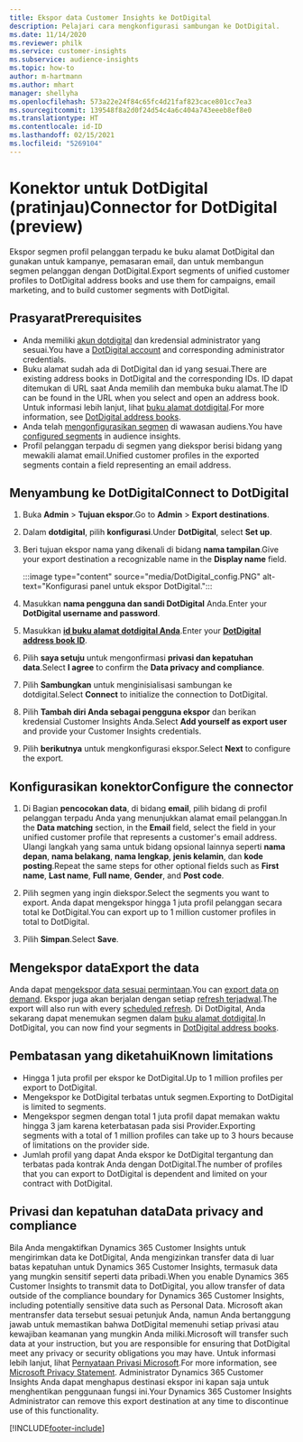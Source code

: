 ```yaml
---
title: Ekspor data Customer Insights ke DotDigital
description: Pelajari cara mengkonfigurasi sambungan ke DotDigital.
ms.date: 11/14/2020
ms.reviewer: philk
ms.service: customer-insights
ms.subservice: audience-insights
ms.topic: how-to
author: m-hartmann
ms.author: mhart
manager: shellyha
ms.openlocfilehash: 573a22e24f84c65fc4d21faf823cace801cc7ea3
ms.sourcegitcommit: 139548f8a2d0f24d54c4a6c404a743eeeb8ef8e0
ms.translationtype: HT
ms.contentlocale: id-ID
ms.lasthandoff: 02/15/2021
ms.locfileid: "5269104"
---
```

# <a name="connector-for-dotdigital-preview"></a><span data-ttu-id="94c67-103">Konektor untuk DotDigital (pratinjau)</span><span class="sxs-lookup"><span data-stu-id="94c67-103">Connector for DotDigital (preview)</span></span>

<span data-ttu-id="94c67-104">Ekspor segmen profil pelanggan terpadu ke buku alamat DotDigital dan gunakan untuk kampanye, pemasaran email, dan untuk membangun segmen pelanggan dengan DotDigital.</span><span class="sxs-lookup"><span data-stu-id="94c67-104">Export segments of unified customer profiles to DotDigital address books and use them for campaigns, email marketing, and to build customer segments with DotDigital.</span></span> 

## <a name="prerequisites"></a><span data-ttu-id="94c67-105">Prasyarat</span><span class="sxs-lookup"><span data-stu-id="94c67-105">Prerequisites</span></span>

-   <span data-ttu-id="94c67-106">Anda memiliki [akun dotdigital](https://dotdigital.com/) dan kredensial administrator yang sesuai.</span><span class="sxs-lookup"><span data-stu-id="94c67-106">You have a [DotDigital account](https://dotdigital.com/) and corresponding administrator credentials.</span></span>
-   <span data-ttu-id="94c67-107">Buku alamat sudah ada di DotDigital dan id yang sesuai.</span><span class="sxs-lookup"><span data-stu-id="94c67-107">There are existing address books in DotDigital and the corresponding IDs.</span></span> <span data-ttu-id="94c67-108">ID dapat ditemukan di URL saat Anda memilih dan membuka buku alamat.</span><span class="sxs-lookup"><span data-stu-id="94c67-108">The ID can be found in the URL when you select and open an address book.</span></span> <span data-ttu-id="94c67-109">Untuk informasi lebih lanjut, lihat [buku alamat dotdigital](https://support.dotdigital.com/hc/articles/212211968-Creating-an-address-book).</span><span class="sxs-lookup"><span data-stu-id="94c67-109">For more information, see [DotDigital address books](https://support.dotdigital.com/hc/articles/212211968-Creating-an-address-book).</span></span>
-   <span data-ttu-id="94c67-110">Anda telah [mengonfigurasikan segmen](segments.md) di wawasan audiens.</span><span class="sxs-lookup"><span data-stu-id="94c67-110">You have [configured segments](segments.md) in audience insights.</span></span>
-   <span data-ttu-id="94c67-111">Profil pelanggan terpadu di segmen yang diekspor berisi bidang yang mewakili alamat email.</span><span class="sxs-lookup"><span data-stu-id="94c67-111">Unified customer profiles in the exported segments contain a field representing an email address.</span></span>

## <a name="connect-to-dotdigital"></a><span data-ttu-id="94c67-112">Menyambung ke DotDigital</span><span class="sxs-lookup"><span data-stu-id="94c67-112">Connect to DotDigital</span></span>

1. <span data-ttu-id="94c67-113">Buka **Admin** > **Tujuan ekspor**.</span><span class="sxs-lookup"><span data-stu-id="94c67-113">Go to **Admin** > **Export destinations**.</span></span>

1. <span data-ttu-id="94c67-114">Dalam **dotdigital**, pilih **konfigurasi**.</span><span class="sxs-lookup"><span data-stu-id="94c67-114">Under **DotDigital**, select **Set up**.</span></span>

1. <span data-ttu-id="94c67-115">Beri tujuan ekspor nama yang dikenali di bidang **nama tampilan**.</span><span class="sxs-lookup"><span data-stu-id="94c67-115">Give your export destination a recognizable name in the **Display name** field.</span></span>

   :::image type="content" source="media/DotDigital_config.PNG" alt-text="Konfigurasi panel untuk ekspor DotDigital.":::

1. <span data-ttu-id="94c67-117">Masukkan **nama pengguna dan sandi DotDigital** Anda.</span><span class="sxs-lookup"><span data-stu-id="94c67-117">Enter your **DotDigital username and password**.</span></span>

1. <span data-ttu-id="94c67-118">Masukkan **[id buku alamat dotdigital Anda](https://support.dotdigital.com/hc/articles/212211968-Creating-an-address-book)**.</span><span class="sxs-lookup"><span data-stu-id="94c67-118">Enter your **[DotDigital address book ID](https://support.dotdigital.com/hc/articles/212211968-Creating-an-address-book)**.</span></span>

1. <span data-ttu-id="94c67-119">Pilih **saya setuju** untuk mengonfirmasi **privasi dan kepatuhan data**.</span><span class="sxs-lookup"><span data-stu-id="94c67-119">Select **I agree** to confirm the **Data privacy and compliance**.</span></span>

1. <span data-ttu-id="94c67-120">Pilih **Sambungkan** untuk menginisialisasi sambungan ke dotdigital.</span><span class="sxs-lookup"><span data-stu-id="94c67-120">Select **Connect** to initialize the connection to DotDigital.</span></span>

1. <span data-ttu-id="94c67-121">Pilih **Tambah diri Anda sebagai pengguna ekspor** dan berikan kredensial Customer Insights Anda.</span><span class="sxs-lookup"><span data-stu-id="94c67-121">Select **Add yourself as export user** and provide your Customer Insights credentials.</span></span>

1. <span data-ttu-id="94c67-122">Pilih **berikutnya** untuk mengkonfigurasi ekspor.</span><span class="sxs-lookup"><span data-stu-id="94c67-122">Select **Next** to configure the export.</span></span>

## <a name="configure-the-connector"></a><span data-ttu-id="94c67-123">Konfigurasikan konektor</span><span class="sxs-lookup"><span data-stu-id="94c67-123">Configure the connector</span></span>

1. <span data-ttu-id="94c67-124">Di Bagian **pencocokan data**, di bidang **email**, pilih bidang di profil pelanggan terpadu Anda yang menunjukkan alamat email pelanggan.</span><span class="sxs-lookup"><span data-stu-id="94c67-124">In the **Data matching** section, in the **Email** field, select the field in your unified customer profile that represents a customer's email address.</span></span> <span data-ttu-id="94c67-125">Ulangi langkah yang sama untuk bidang opsional lainnya seperti **nama depan**, **nama belakang**, **nama lengkap**, **jenis kelamin**, dan **kode posting**.</span><span class="sxs-lookup"><span data-stu-id="94c67-125">Repeat the same steps for other optional fields such as **First name**, **Last name**, **Full name**, **Gender**, and **Post code**.</span></span>

1. <span data-ttu-id="94c67-126">Pilih segmen yang ingin diekspor.</span><span class="sxs-lookup"><span data-stu-id="94c67-126">Select the segments you want to export.</span></span> <span data-ttu-id="94c67-127">Anda dapat mengekspor hingga 1 juta profil pelanggan secara total ke DotDigital.</span><span class="sxs-lookup"><span data-stu-id="94c67-127">You can export up to 1 million customer profiles in total to DotDigital.</span></span>

1. <span data-ttu-id="94c67-128">Pilih **Simpan**.</span><span class="sxs-lookup"><span data-stu-id="94c67-128">Select **Save**.</span></span>

## <a name="export-the-data"></a><span data-ttu-id="94c67-129">Mengekspor data</span><span class="sxs-lookup"><span data-stu-id="94c67-129">Export the data</span></span>

<span data-ttu-id="94c67-130">Anda dapat [mengekspor data sesuai permintaan](export-destinations.md).</span><span class="sxs-lookup"><span data-stu-id="94c67-130">You can [export data on demand](export-destinations.md).</span></span> <span data-ttu-id="94c67-131">Ekspor juga akan berjalan dengan setiap [refresh terjadwal](system.md#schedule-tab).</span><span class="sxs-lookup"><span data-stu-id="94c67-131">The export will also run with every [scheduled refresh](system.md#schedule-tab).</span></span> <span data-ttu-id="94c67-132">Di DotDigital, Anda sekarang dapat menemukan segmen dalam [buku alamat dotdigital](https://support.dotdigital.com/hc/articles/212211968-Creating-an-address-book).</span><span class="sxs-lookup"><span data-stu-id="94c67-132">In DotDigital, you can now find your segments in [DotDigital address books](https://support.dotdigital.com/hc/articles/212211968-Creating-an-address-book).</span></span>

## <a name="known-limitations"></a><span data-ttu-id="94c67-133">Pembatasan yang diketahui</span><span class="sxs-lookup"><span data-stu-id="94c67-133">Known limitations</span></span>

- <span data-ttu-id="94c67-134">Hingga 1 juta profil per ekspor ke DotDigital.</span><span class="sxs-lookup"><span data-stu-id="94c67-134">Up to 1 million profiles per export to DotDigital.</span></span>
- <span data-ttu-id="94c67-135">Mengekspor ke DotDigital terbatas untuk segmen.</span><span class="sxs-lookup"><span data-stu-id="94c67-135">Exporting to DotDigital is limited to segments.</span></span>
- <span data-ttu-id="94c67-136">Mengekspor segmen dengan total 1 juta profil dapat memakan waktu hingga 3 jam karena keterbatasan pada sisi Provider.</span><span class="sxs-lookup"><span data-stu-id="94c67-136">Exporting segments with a total of 1 million profiles can take up to 3 hours because of limitations on the provider side.</span></span> 
- <span data-ttu-id="94c67-137">Jumlah profil yang dapat Anda ekspor ke DotDigital tergantung dan terbatas pada kontrak Anda dengan DotDigital.</span><span class="sxs-lookup"><span data-stu-id="94c67-137">The number of profiles that you can export to DotDigital is dependent and limited on your contract with DotDigital.</span></span>

## <a name="data-privacy-and-compliance"></a><span data-ttu-id="94c67-138">Privasi dan kepatuhan data</span><span class="sxs-lookup"><span data-stu-id="94c67-138">Data privacy and compliance</span></span>

<span data-ttu-id="94c67-139">Bila Anda mengaktifkan Dynamics 365 Customer Insights untuk mengirimkan data ke DotDigital, Anda mengizinkan transfer data di luar batas kepatuhan untuk Dynamics 365 Customer Insights, termasuk data yang mungkin sensitif seperti data pribadi.</span><span class="sxs-lookup"><span data-stu-id="94c67-139">When you enable Dynamics 365 Customer Insights to transmit data to DotDigital, you allow transfer of data outside of the compliance boundary for Dynamics 365 Customer Insights, including potentially sensitive data such as Personal Data.</span></span> <span data-ttu-id="94c67-140">Microsoft akan mentransfer data tersebut sesuai petunjuk Anda, namun Anda bertanggung jawab untuk memastikan bahwa DotDigital memenuhi setiap privasi atau kewajiban keamanan yang mungkin Anda miliki.</span><span class="sxs-lookup"><span data-stu-id="94c67-140">Microsoft will transfer such data at your instruction, but you are responsible for ensuring that DotDigital meet any privacy or security obligations you may have.</span></span> <span data-ttu-id="94c67-141">Untuk informasi lebih lanjut, lihat [Pernyataan Privasi Microsoft](https://go.microsoft.com/fwlink/?linkid=396732).</span><span class="sxs-lookup"><span data-stu-id="94c67-141">For more information, see [Microsoft Privacy Statement](https://go.microsoft.com/fwlink/?linkid=396732).</span></span>
<span data-ttu-id="94c67-142">Administrator Dynamics 365 Customer Insights Anda dapat menghapus destinasi ekspor ini kapan saja untuk menghentikan penggunaan fungsi ini.</span><span class="sxs-lookup"><span data-stu-id="94c67-142">Your Dynamics 365 Customer Insights Administrator can remove this export destination at any time to discontinue use of this functionality.</span></span>


[!INCLUDE[footer-include](../includes/footer-banner.md)]